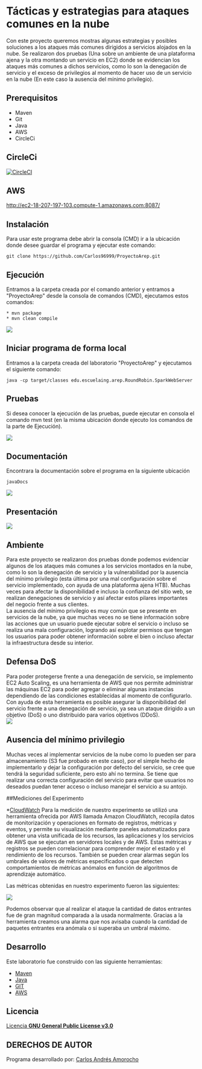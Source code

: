 # Tácticas y estrategias para ataques comunes en la nube 
Con este proyecto queremos mostras algunas estrategias y posibles soluciones a los ataques más comunes dirigidos a servicios alojados en la nube.
Se realizaron dos pruebas (Una sobre un ambiente de una plataforma ajena y la otra montando un servicio en EC2) donde se evidencian los ataques más comunes a dichos servicios, como lo son la denegación de servicio y el exceso de privilegios al momento de hacer uso de un servicio en la nube (En este caso la ausencia del mínimo privilegio).

## Prerequisitos
* Maven
* Git
* Java
* AWS
* CircleCi

## CircleCi  
 [![CircleCI](https://circleci.com/gh/circleci/circleci-docs.svg?style=svg)](https://app.circleci.com/pipelines/github/Carlos96999/ProyectoArep)  

## AWS  
http://ec2-18-207-197-103.compute-1.amazonaws.com:8087/

## Instalación
Para usar este programa debe abrir la consola (CMD) ir a la ubicación donde desee guardar el programa y ejecutar este comando:
```
git clone https://github.com/Carlos96999/ProyectoArep.git
```

## Ejecución
Entramos a la carpeta creada por el comando anterior y entramos a "ProyectoArep" desde la consola de comandos (CMD), ejecutamos estos comandos:
```
* mvn package
* mvn clean compile
```
<img src="https://github.com/Carlos96999/ProyectoArep/blob/main/img/ejecucion.PNG?raw=true">  

## Iniciar programa de forma local
Entramos a la carpeta creada del laboratorio "ProyectoArep" y ejecutamos el siguiente comando:  
```  
java -cp target/classes edu.escuelaing.arep.RoundRobin.SparkWebServer
```  

## Pruebas
Si desea conocer la ejecución de las pruebas, puede ejecutar en consola el comando mvn test (en la misma ubicación donde ejecuto los comandos de la parte de Ejecución).

<img src="https://github.com/Carlos96999/ProyectoArep/blob/main/img/pruebas.PNG?raw=true">


## Documentación
Encontrara la documentación sobre el programa en la siguiente ubicación
```
javaDocs
```

<img src="https://github.com/Carlos96999/ProyectoArep/blob/main/img/documentacion.PNG?raw=true">
  
## Presentación  
<img src="https://github.com/Carlos96999/ProyectoArep/blob/main/img/vistaInicial.PNG?raw=true">  

## Ambiente  
Para este proyecto se realizaron dos pruebas donde podemos evidenciar algunos de los ataques más comunes a los servicios montados en la nube, como lo son la denegación de servicio y la vulnerabilidad por la ausencia del mínimo privilegio (esta última por una mal configuración sobre el servicio implementado, con ayuda de una plataforma ajena HTB).
Muchas veces para afectar la disponibilidad e incluso la confianza del sitio web, se realizan denegaciones de servicio y así afectar estos pilares importantes del negocio frente a sus clientes.  
La ausencia del mínimo privilegio es muy común que se presente en servicios de la nube, ya que muchas veces no se tiene información sobre las acciones que un usuario puede ejecutar sobre el servicio o incluso se realiza una mala configuración, logrando así explotar permisos que tengan los usuarios para poder obtener información sobre el bien o incluso afectar la infraestructura desde su interior.  

## Defensa DoS
Para poder protegerse frente a una denegación de servicio, se implemento EC2 Auto Scaling, es una herramienta de AWS que nos permite administrar las máquinas EC2 para poder agregar o eliminar algunas instancias dependiendo de las condiciones establecidas al momento de configurarlo.
Con ayuda de esta herramienta es posible asegurar la disponibilidad del servicio frente a una denegación de servicio, ya sea un ataque dirigido a un objetivo (DoS) o uno distribuido para varios objetivos (DDoS).  
<img src="https://github.com/Carlos96999/ProyectoArep/blob/main/img/aws-autoscaling.jpg?raw=true">  
  
## Ausencia del mínimo privilegio  
Muchas veces al implementar servicios de la nube como lo pueden ser para almacenamiento (S3 fue probado en este caso), por el simple hecho de implementarlo y dejar la configuración por defecto del servicio, se cree que tendrá la seguridad suficiente, pero esto ahí no termina. Se tiene que realizar una correcta configuración del servicio para evitar que usuarios no deseados puedan tener acceso o incluso manejar el servicio a su antojo.

##Mediciones del Experimento

*[CloudWatch](https://aws.amazon.com/es/cloudwatch/) 
Para la medición de nuestro experimento se utilizó una herramienta ofrecida por AWS llamada Amazon CloudWatch, recopila datos de monitorización y operaciones en formato de registros, métricas y eventos, y permite su visualización mediante paneles automatizados para obtener una vista unificada de los recursos, las aplicaciones y los servicios de AWS que se ejecutan en servidores locales y de AWS.
Estas métricas y registros se pueden correlacionar para comprender mejor el estado y el rendimiento de los recursos. También se pueden crear alarmas según los umbrales de valores de métricas especificados o que detecten comportamientos de métricas anómalos en función de algoritmos de aprendizaje automático.

Las métricas obtenidas en nuestro experimento fueron las siguientes:

<img src="https://github.com/Carlos96999/ProyectoArep/blob/main/img/aws-autoscaling.jpg?raw=true"> 

Podemos observar que al realizar el ataque la cantidad de datos entrantes fue de gran magnitud comparada a la usada normalmente. Gracias a la herramienta creamos una alarma que nos avisaba cuando la cantidad de paquetes entrantes era anómala o si superaba un umbral máximo.


 
## Desarrollo
Este laboratorio fue construido con las siguiente herramientas:
* [Maven](https://maven.apache.org/)
* [Java](https://www.java.com/es/)
* [GIT](https://git-scm.com/)
* [AWS](https://aws.amazon.com/es/education/awseducate/)

## Licencia
[Licencia **GNU General Public License v3.0**](https://github.com/Carlos96999/ProyectoArep/blob/master/LICENSE)

## DERECHOS DE AUTOR

Programa desarrollado por:
[Carlos Andrés Amorocho](https://github.com/Carlos96999)
